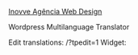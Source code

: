 [Inovve Agência Web Design](https://www.inovve.com)

Wordpress Multilanguage Translator

Edit translations: /?tpedit=1
Widget: <?php echo do_shortcode('[tpe widget="flags/tpw_flags.php"]'); ?>
